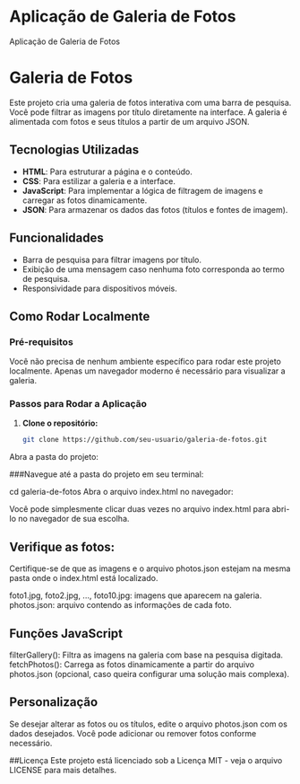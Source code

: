 # Aplicação de Galeria de Fotos
Aplicação de Galeria de Fotos
# Galeria de Fotos

Este projeto cria uma galeria de fotos interativa com uma barra de pesquisa. Você pode filtrar as imagens por título diretamente na interface. A galeria é alimentada com fotos e seus títulos a partir de um arquivo JSON.

## Tecnologias Utilizadas

- **HTML**: Para estruturar a página e o conteúdo.
- **CSS**: Para estilizar a galeria e a interface.
- **JavaScript**: Para implementar a lógica de filtragem de imagens e carregar as fotos dinamicamente.
- **JSON**: Para armazenar os dados das fotos (títulos e fontes de imagem).

## Funcionalidades

- Barra de pesquisa para filtrar imagens por título.
- Exibição de uma mensagem caso nenhuma foto corresponda ao termo de pesquisa.
- Responsividade para dispositivos móveis.

## Como Rodar Localmente

### Pré-requisitos

Você não precisa de nenhum ambiente específico para rodar este projeto localmente. Apenas um navegador moderno é necessário para visualizar a galeria.

### Passos para Rodar a Aplicação

1. **Clone o repositório:**

   ```bash
   git clone https://github.com/seu-usuario/galeria-de-fotos.git
Abra a pasta do projeto:

###Navegue até a pasta do projeto em seu terminal:

cd galeria-de-fotos
Abra o arquivo index.html no navegador:

Você pode simplesmente clicar duas vezes no arquivo index.html para abri-lo no navegador de sua escolha.

## Verifique as fotos:

Certifique-se de que as imagens e o arquivo photos.json estejam na mesma pasta onde o index.html está localizado.

foto1.jpg, foto2.jpg, ..., foto10.jpg: imagens que aparecem na galeria.
photos.json: arquivo contendo as informações de cada foto.

## Funções JavaScript
filterGallery(): Filtra as imagens na galeria com base na pesquisa digitada.
fetchPhotos(): Carrega as fotos dinamicamente a partir do arquivo photos.json (opcional, caso queira configurar uma solução mais complexa).

## Personalização
Se desejar alterar as fotos ou os títulos, edite o arquivo photos.json com os dados desejados. Você pode adicionar ou remover fotos conforme necessário.


##Licença
Este projeto está licenciado sob a Licença MIT - veja o arquivo LICENSE para mais detalhes.



